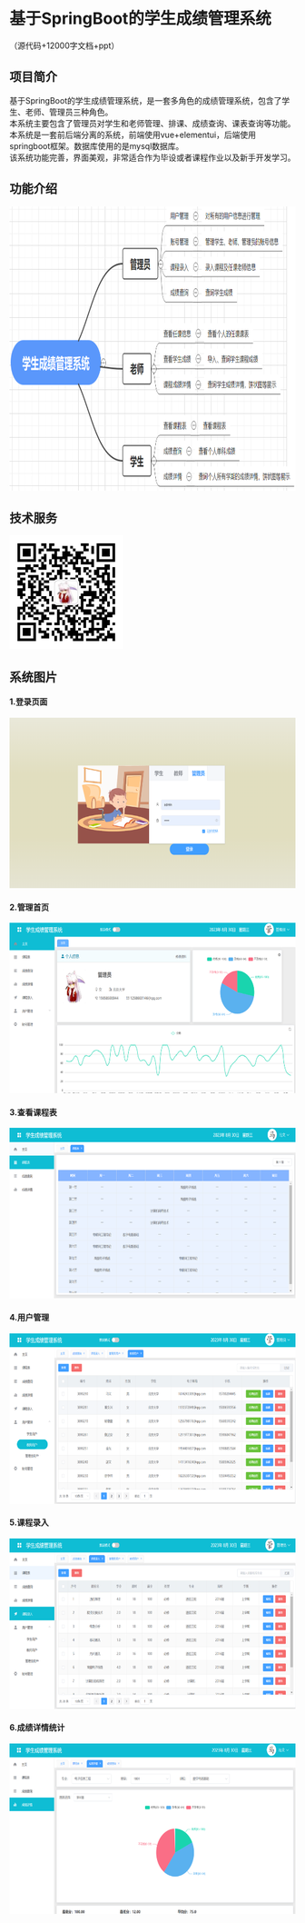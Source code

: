 # 基于SpringBoot的学生成绩管理系统<br>

（源代码+12000字文档+ppt）

## 项目简介

基于SpringBoot的学生成绩管理系统，是一套多角色的成绩管理系统，包含了学生、老师、管理员三种角色。<br>
本系统主要包含了管理员对学生和老师管理、排课、成绩查询、课表查询等功能。<br>
本系统是一套前后端分离的系统，前端使用vue+elementui，后端使用springboot框架。数据库使用的是mysql数据库。<br>
该系统功能完善，界面美观，非常适合作为毕设或者课程作业以及新手开发学习。<br>

## 功能介绍
<img src="./images/gn.jpg" width="600" height="500" /><br>

## 技术服务
<img src="./images/my.jpg" width="200" height="200" />

## 系统图片
#### 1.登录页面
<img src="./images/1.jpg" width="600" height="300" /><br>
#### 2.管理首页
<img src="./images/2.jpg" width="600" height="300" /><br>
#### 3.查看课程表
<img src="./images/3.jpg" width="600" height="300" /><br>
#### 4.用户管理
<img src="./images/4.jpg" width="600" height="300" /><br>
#### 5.课程录入
<img src="./images/5.jpg" width="600" height="300" /><br>
#### 6.成绩详情统计
<img src="./images/6.jpg" width="600" height="300" /><br>

